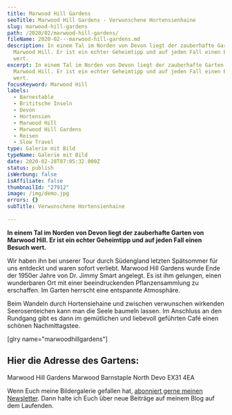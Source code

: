 ```yaml
---
title: Marwood Hill Gardens
seoTitle: Marwood Hill Gardens - Verwunschene Hortensienhaine
slug: marwood-hill-gardens
path: /2020/02/marwood-hill-gardens/
fileName: 2020-02---marwood-hill-gardens.md
description: In einem Tal im Norden von Devon liegt der zauberhafte Garten von
  Marwood Hill. Er ist ein echter Geheimtipp und auf jeden Fall einen Besuch
  wert.
excerpt: In einem Tal im Norden von Devon liegt der zauberhafte Garten von
  Marwood Hill. Er ist ein echter Geheimtipp und auf jeden Fall einen Besuch
  wert.
focusKeyword: Marwood Hill
labels:
  - Barnestable
  - Brititsche Inseln
  - Devon
  - Hortensien
  - Marwood Hill
  - Marwood Hill Gardens
  - Reisen
  - Slow Travel
type: Galerie mit Bild
typeName: Galerie mit Bild
date: 2020-02-28T07:05:32.000Z
status: publish
isWerbung: false
isAffiliate: false
thumbnailId: "27912"
image: /img/demo.jpg
errors: {}
subTitle: Verwunschene Hortensienhaine
  
---
```


**In einem Tal im Norden von Devon liegt der zauberhafte Garten von Marwood
Hill. Er ist ein echter Geheimtipp und auf jeden Fall einen Besuch wert.**

Wir haben ihn bei unserer Tour durch Südengland letzten Spätsommer für uns
entdeckt und waren sofort verliebt. Marwood Hill Gardens wurde Ende der 1950er
Jahre von Dr. Jimmy Smart angelegt. Es ist ihm gelungen, einen wunderbaren Ort
mit einer beeindruckenden Pflanzensammlung zu erschaffen. Im Garten herrscht
eine entspannte Atmosphäre.

Beim Wandeln durch Hortensiehaine und zwischen verwunschen wirkenden
Seerosenteichen kann man die Seele baumeln lassen. Im Anschluss an den Rundgang
gibt es dann im gemütlichen und liebevoll geführten Café einen schönen
Nachmittagstee.

[glry name="marwoodhillgardens"]

## Hier die Adresse des Gartens:

Marwood Hill Gardens Marwood Barnstaple North Devo EX31 4EA

Wenn Euch meine Bildergalerie gefallen hat,
[abonniert gerne meinen Newsletter](#newsletter). Dann halte ich Euch über neue
Beiträge auf meinem Blog auf dem Laufenden.

  